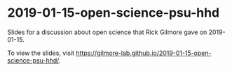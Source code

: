 # 2019-01-15-open-science-psu-hhd

Slides for a discussion about open science that Rick Gilmore gave on 2019-01-15.

To view the slides, visit <https://gilmore-lab.github.io/2019-01-15-open-science-psu-hhd/>.
